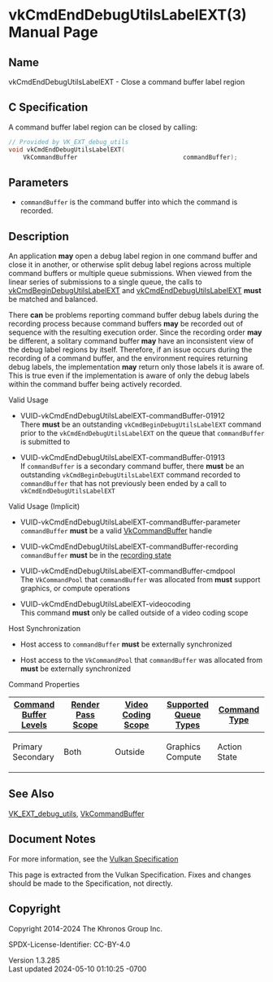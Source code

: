 # vkCmdEndDebugUtilsLabelEXT(3) Manual Page

## Name

vkCmdEndDebugUtilsLabelEXT - Close a command buffer label region



## <a href="#_c_specification" class="anchor"></a>C Specification

A command buffer label region can be closed by calling:

``` c
// Provided by VK_EXT_debug_utils
void vkCmdEndDebugUtilsLabelEXT(
    VkCommandBuffer                             commandBuffer);
```

## <a href="#_parameters" class="anchor"></a>Parameters

- `commandBuffer` is the command buffer into which the command is
  recorded.

## <a href="#_description" class="anchor"></a>Description

An application **may** open a debug label region in one command buffer
and close it in another, or otherwise split debug label regions across
multiple command buffers or multiple queue submissions. When viewed from
the linear series of submissions to a single queue, the calls to
[vkCmdBeginDebugUtilsLabelEXT](https://registry.khronos.org/vulkan/specs/1.3-extensions/man/html/vkCmdBeginDebugUtilsLabelEXT.html) and
[vkCmdEndDebugUtilsLabelEXT](https://registry.khronos.org/vulkan/specs/1.3-extensions/man/html/vkCmdEndDebugUtilsLabelEXT.html) **must**
be matched and balanced.

There **can** be problems reporting command buffer debug labels during
the recording process because command buffers **may** be recorded out of
sequence with the resulting execution order. Since the recording order
**may** be different, a solitary command buffer **may** have an
inconsistent view of the debug label regions by itself. Therefore, if an
issue occurs during the recording of a command buffer, and the
environment requires returning debug labels, the implementation **may**
return only those labels it is aware of. This is true even if the
implementation is aware of only the debug labels within the command
buffer being actively recorded.

Valid Usage

- <a href="#VUID-vkCmdEndDebugUtilsLabelEXT-commandBuffer-01912"
  id="VUID-vkCmdEndDebugUtilsLabelEXT-commandBuffer-01912"></a>
  VUID-vkCmdEndDebugUtilsLabelEXT-commandBuffer-01912  
  There **must** be an outstanding `vkCmdBeginDebugUtilsLabelEXT`
  command prior to the `vkCmdEndDebugUtilsLabelEXT` on the queue that
  `commandBuffer` is submitted to

- <a href="#VUID-vkCmdEndDebugUtilsLabelEXT-commandBuffer-01913"
  id="VUID-vkCmdEndDebugUtilsLabelEXT-commandBuffer-01913"></a>
  VUID-vkCmdEndDebugUtilsLabelEXT-commandBuffer-01913  
  If `commandBuffer` is a secondary command buffer, there **must** be an
  outstanding `vkCmdBeginDebugUtilsLabelEXT` command recorded to
  `commandBuffer` that has not previously been ended by a call to
  `vkCmdEndDebugUtilsLabelEXT`

Valid Usage (Implicit)

- <a href="#VUID-vkCmdEndDebugUtilsLabelEXT-commandBuffer-parameter"
  id="VUID-vkCmdEndDebugUtilsLabelEXT-commandBuffer-parameter"></a>
  VUID-vkCmdEndDebugUtilsLabelEXT-commandBuffer-parameter  
  `commandBuffer` **must** be a valid
  [VkCommandBuffer](https://registry.khronos.org/vulkan/specs/1.3-extensions/man/html/VkCommandBuffer.html) handle

- <a href="#VUID-vkCmdEndDebugUtilsLabelEXT-commandBuffer-recording"
  id="VUID-vkCmdEndDebugUtilsLabelEXT-commandBuffer-recording"></a>
  VUID-vkCmdEndDebugUtilsLabelEXT-commandBuffer-recording  
  `commandBuffer` **must** be in the [recording
  state](#commandbuffers-lifecycle)

- <a href="#VUID-vkCmdEndDebugUtilsLabelEXT-commandBuffer-cmdpool"
  id="VUID-vkCmdEndDebugUtilsLabelEXT-commandBuffer-cmdpool"></a>
  VUID-vkCmdEndDebugUtilsLabelEXT-commandBuffer-cmdpool  
  The `VkCommandPool` that `commandBuffer` was allocated from **must**
  support graphics, or compute operations

- <a href="#VUID-vkCmdEndDebugUtilsLabelEXT-videocoding"
  id="VUID-vkCmdEndDebugUtilsLabelEXT-videocoding"></a>
  VUID-vkCmdEndDebugUtilsLabelEXT-videocoding  
  This command **must** only be called outside of a video coding scope

Host Synchronization

- Host access to `commandBuffer` **must** be externally synchronized

- Host access to the `VkCommandPool` that `commandBuffer` was allocated
  from **must** be externally synchronized

Command Properties

<table class="tableblock frame-all grid-all stretch">
<colgroup>
<col style="width: 20%" />
<col style="width: 20%" />
<col style="width: 20%" />
<col style="width: 20%" />
<col style="width: 20%" />
</colgroup>
<thead>
<tr class="header">
<th class="tableblock halign-left valign-top"><a
href="#VkCommandBufferLevel">Command Buffer Levels</a></th>
<th class="tableblock halign-left valign-top"><a
href="#vkCmdBeginRenderPass">Render Pass Scope</a></th>
<th class="tableblock halign-left valign-top"><a
href="#vkCmdBeginVideoCodingKHR">Video Coding Scope</a></th>
<th class="tableblock halign-left valign-top"><a
href="#VkQueueFlagBits">Supported Queue Types</a></th>
<th class="tableblock halign-left valign-top"><a
href="#fundamentals-queueoperation-command-types">Command Type</a></th>
</tr>
</thead>
<tbody>
<tr class="odd">
<td class="tableblock halign-left valign-top"><p>Primary<br />
Secondary</p></td>
<td class="tableblock halign-left valign-top"><p>Both</p></td>
<td class="tableblock halign-left valign-top"><p>Outside</p></td>
<td class="tableblock halign-left valign-top"><p>Graphics<br />
Compute</p></td>
<td class="tableblock halign-left valign-top"><p>Action<br />
State</p></td>
</tr>
</tbody>
</table>

## <a href="#_see_also" class="anchor"></a>See Also

[VK_EXT_debug_utils](https://registry.khronos.org/vulkan/specs/1.3-extensions/man/html/VK_EXT_debug_utils.html),
[VkCommandBuffer](https://registry.khronos.org/vulkan/specs/1.3-extensions/man/html/VkCommandBuffer.html)

## <a href="#_document_notes" class="anchor"></a>Document Notes

For more information, see the <a
href="https://registry.khronos.org/vulkan/specs/1.3-extensions/html/vkspec.html#vkCmdEndDebugUtilsLabelEXT"
target="_blank" rel="noopener">Vulkan Specification</a>

This page is extracted from the Vulkan Specification. Fixes and changes
should be made to the Specification, not directly.

## <a href="#_copyright" class="anchor"></a>Copyright

Copyright 2014-2024 The Khronos Group Inc.

SPDX-License-Identifier: CC-BY-4.0

Version 1.3.285  
Last updated 2024-05-10 01:10:25 -0700
